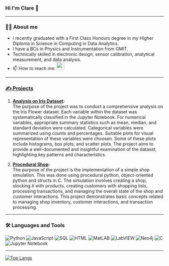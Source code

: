 ### Hi I'm Clare 👋

---

### 👩‍💻 About me
- I recently graduated with a First Class Honours degree in my Higher Diploma in Science in Computing in Data Analytics.
- I have a BCs in Physics and Instrumentation from GMIT.
- Technically skilled in electronic design, sensor calibration, analytical measurement, and data analysis.
- 📫 How to reach me: <a href="https://www.linkedin.com/in/clare-tubridy99/"><img src="https://img.shields.io/badge/linkedin-%230077B5.svg?&style=for-the-badge&logo=linkedin&logoColor=white" height=25>

---

### ✍ Projects
1. **[Analysis on Iris Dataset](https://github.com/claretubs/fundamentals-data-analysis-project.git):** <br>
The purpose of the project was to conduct a comprehensive analysis on the Iris Flower dataset. Each variable within the dataset was systematically classified in the Jupyter Notebook. For numerical variables, appropriate summary statistics such as mean, median, and standard deviation were calculated. Categorical variables were summarized using counts and percentages. Suitable plots for visual representation of these variables were choosen. Some of these plots include histograms, box plots, and scatter plots. The project aims to provide a well-documented and insightful examination of the dataset, highlighting key patterns and characteristics.

2. **[Procedural Shop](https://github.com/claretubs/shop-project.git):** <br>
The purpose of the project is the implementation of a simple shop simulation. This was done using procedural python, object-oriented python and structs in C. The simulation involves creating a shop, stocking it with products, creating customers with shopping lists, processing transactions, and managing the overall state of the shop and customer interactions. This project demonstrates basic concepts related to managing shop inventory, customer interactions, and transaction processing.

---

### 🛠 Languages and Tools
![Python](https://img.shields.io/badge/-Python-000?&logo=Python)
![JavaScript](https://img.shields.io/badge/-JavaScript-000?&logo=JavaScript)
![SQL](https://img.shields.io/badge/-SQL-000?&logo=MySQL)
![HTML](https://img.shields.io/badge/-HTML-000?&logo=HTML)
![MatLAB](https://img.shields.io/badge/-MatLAB-000?&logo=MatLAB)
![LabVIEW](https://img.shields.io/badge/-LabVIEW-000?&logo=LabVIEW)
![Neo4j](https://img.shields.io/badge/-Neo4j-000?&logo=Neo4j)
![C](https://img.shields.io/badge/-C-000?&logo=C)
![Jupyter Notebook](https://img.shields.io/badge/-Jupyter%20Notebook-000?&logo=Jupyter%20Notebook)

---

[![Top Langs](https://github-readme-stats.vercel.app/api/top-langs/?username=claretubs&theme=github_dark)](https://github.com/anuraghazra/github-readme-stats)

